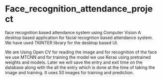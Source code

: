 # Face_recognition_attendance_project
face recognition based attendance system using Computer Vision 
A desktop based application for facial recogntion based attendance system.
We have used TKINTER library for the desktop based UI.

We are Using Open CV for reading the image and for recognition of the face we use MTCNN and for training the model we use Keras using pretrained weights and models.
Later we will save the entry and exit time on the database along with the all the entry which is done at the time of taking the image and training.
It uses 50 images for training and prediction.





